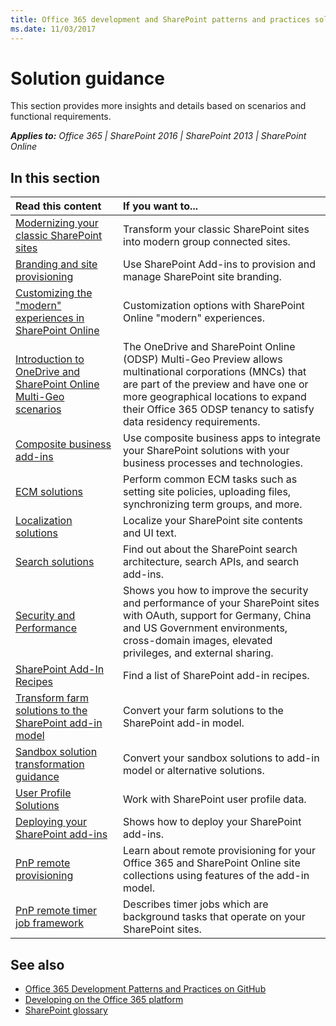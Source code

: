 ```yaml
---
title: Office 365 development and SharePoint patterns and practices solution guidance
ms.date: 11/03/2017
---
```

# Solution guidance

This section provides more insights and details based on scenarios and functional requirements. 

_**Applies to:** Office 365 | SharePoint 2016 | SharePoint 2013 | SharePoint Online_

## In this section

|**Read this content**|**If you want to...**|
|:-----|:-----|
|[Modernizing your classic SharePoint sites](../transform/modernize-classic-sites.md)|Transform your classic SharePoint sites into modern group connected sites.|
|[Branding and site provisioning](Branding-and-site-provisioning-solutions-for-SharePoint.md)|Use SharePoint Add-ins to provision and manage SharePoint site branding.|
|[Customizing the "modern" experiences in SharePoint Online](modern-experience-customizations.md)|Customization options with SharePoint Online "modern" experiences.|
|[Introduction to OneDrive and SharePoint Online Multi-Geo scenarios](multigeo-introduction.md)|The OneDrive and SharePoint Online (ODSP) Multi-Geo Preview allows multinational corporations (MNCs) that are part of the preview and have one or more geographical locations to expand their Office 365 ODSP tenancy to satisfy data residency requirements.|
|[Composite business add-ins](Composite-buisness-apps-for-SharePoint.md)|Use composite business apps to integrate your SharePoint solutions with your business processes and technologies. |
|[ECM solutions](Enterprise-Content-Management-solutions-for-SharePoint-2013-and-SharePoint-Online.md)|Perform common ECM tasks such as setting site policies, uploading files, synchronizing term groups, and more.|
|[Localization solutions](localization-solutions-for-sharepoint-2013-and-sharepoint-online.md)|Localize your SharePoint site contents and UI text.|
|[Search solutions](search-solutions-in-sharepoint-2013-and-sharepoint-online.md)|Find out about the SharePoint search architecture, search APIs, and search add-ins.|
|[Security and Performance](security-and-performance.md)|Shows you how to improve the security and performance of your SharePoint sites with OAuth, support for Germany, China and US Government environments, cross-domain images, elevated privileges, and external sharing.|
|[SharePoint Add-In Recipes](sharepoint-add-in-recipes.md)|Find a list of SharePoint add-in recipes.|
|[Transform farm solutions to the SharePoint add-in model](Transform-farm-solutions-to-the-SharePoint-app-model.md)|Convert your farm solutions to the SharePoint add-in model.|
|[Sandbox solution transformation guidance](sandbox-solution-transformation-guidance.md)|Convert your sandbox solutions to add-in model or alternative solutions.|
|[User Profile Solutions](user-profile-solutions-for-sharepoint.md)|Work with SharePoint user profile data.|
|[Deploying your SharePoint add-ins](deploying-your-sharepoint-add-ins.md)|Shows how to deploy your SharePoint add-ins.|
|[PnP remote provisioning](pnp-remote-provisioning.md)|Learn about remote provisioning for your Office 365 and SharePoint Online site collections using features of the add-in model.|
|[PnP remote timer job framework](pnp-remote-timer-job-framework.md)|Describes timer jobs which are background tasks that operate on your SharePoint sites.|


## See also

- [Office 365 Development Patterns and Practices on GitHub](https://github.com/SharePoint/PnP)   
- [Developing on the Office 365 platform](http://msdn.microsoft.com/en-us/office/office365/howto/platform-development-overview)
- [SharePoint glossary](../general-development/sharepoint-glossary.md) 
